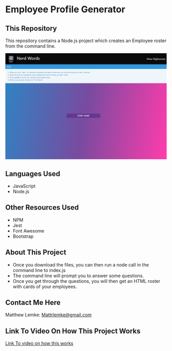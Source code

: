 # Employee Profile Generator

## This Repository
This repository contains a Node.js project which creates an Employee roster from the command line.

![Image of Game Start Page](https://github.com/MLemke24/Group-10/blob/main/assets/screencapture-mlemke24-github-io-Group-10-2021-04-04-07_27_57%20(2).png)


## Languages Used
* JavaScript
* Node.js

## Other Resources Used
* NPM
* Jest
* Font Awesome
* Bootstrap

## About This Project
* Once you download the files, you can then run a node call in the command line to index.js
* The command line will prompt you to answer some questions.
* Once you get through the questions, you will then get an HTML roster with cards of your employees.



##  Contact Me Here
Matthew Lemke: Mattrlemke@gmail.com

## Link To Video On How This Project Works
[Link To video on how this works](https://drive.google.com/file/d/1wLGUHUrERy-n2MkRVjap14IX8xirpzju/view`)

